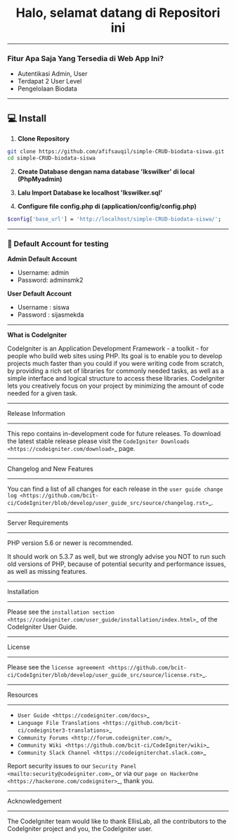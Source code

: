 <h1 align="center">Halo, selamat datang di Repositori ini</h1>

------------

### Fitur Apa Saja Yang Tersedia di Web App Ini?
- Autentikasi Admin, User
- Terdapat 2 User Level
- Pengelolaan Biodata

------------

## 💻 Install

1. **Clone Repository**
```bash
git clone https://github.com/afifsauqil/simple-CRUD-biodata-siswa.git
cd simple-CRUD-biodata-siswa
```

2. **Create Database dengan nama database 'lkswilker' di local (PhpMyadmin)**

3. **Lalu Import Database ke localhost 'lkswilker.sql'**

4. **Configure file config.php di (application/config/config.php)**
```bash
$config['base_url'] = 'http://localhost/simple-CRUD-biodata-siswa/';
```

------------

### 👤 Default Account for testing
	
**Admin Default Account**
- Username: admin
- Password: adminsmk2

**User Default Account**
- Username : siswa
- Password : sijasmekda

------------


**What is CodeIgniter**

CodeIgniter is an Application Development Framework - a toolkit - for people
who build web sites using PHP. Its goal is to enable you to develop projects
much faster than you could if you were writing code from scratch, by providing
a rich set of libraries for commonly needed tasks, as well as a simple
interface and logical structure to access these libraries. CodeIgniter lets
you creatively focus on your project by minimizing the amount of code needed
for a given task.

*******************
Release Information
*******************

This repo contains in-development code for future releases. To download the
latest stable release please visit the `CodeIgniter Downloads
<https://codeigniter.com/download>`_ page.

**************************
Changelog and New Features
**************************

You can find a list of all changes for each release in the `user
guide change log <https://github.com/bcit-ci/CodeIgniter/blob/develop/user_guide_src/source/changelog.rst>`_.

*******************
Server Requirements
*******************

PHP version 5.6 or newer is recommended.

It should work on 5.3.7 as well, but we strongly advise you NOT to run
such old versions of PHP, because of potential security and performance
issues, as well as missing features.

************
Installation
************

Please see the `installation section <https://codeigniter.com/user_guide/installation/index.html>`_
of the CodeIgniter User Guide.

*******
License
*******

Please see the `license
agreement <https://github.com/bcit-ci/CodeIgniter/blob/develop/user_guide_src/source/license.rst>`_.

*********
Resources
*********

-  `User Guide <https://codeigniter.com/docs>`_
-  `Language File Translations <https://github.com/bcit-ci/codeigniter3-translations>`_
-  `Community Forums <http://forum.codeigniter.com/>`_
-  `Community Wiki <https://github.com/bcit-ci/CodeIgniter/wiki>`_
-  `Community Slack Channel <https://codeigniterchat.slack.com>`_

Report security issues to our `Security Panel <mailto:security@codeigniter.com>`_
or via our `page on HackerOne <https://hackerone.com/codeigniter>`_, thank you.

***************
Acknowledgement
***************

The CodeIgniter team would like to thank EllisLab, all the
contributors to the CodeIgniter project and you, the CodeIgniter user.
